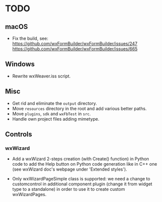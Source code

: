 # TODO

## macOS

- Fix the build, see:
  https://github.com/wxFormBuilder/wxFormBuilder/issues/247
  https://github.com/wxFormBuilder/wxFormBuilder/issues/665

## Windows

- Rewrite wxWeaver.iss script.

## Misc

- Get rid and eliminate the `output` directory.
- Move `resources` directory in the root and add various better paths.
- Move  `plugins`, `sdk` and `wxFbTest` in `src`.
- Handle own project files adding mimetype.

## Controls

### wxWizard

- Add a wxWizard 2-steps creation (with Create() function) in Python code to add
  the Help button on Python code generation like in C++ one
  (see wxWizard doc's webpage under 'Extended styles').

- Only wxWizardPageSimple class is supported: we need a change to customcontrol
  in additional component plugin (change it from widget type to a standalone)
  in order to use it to create custom wxWizardPages.

